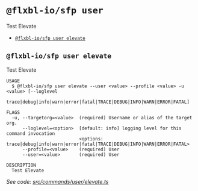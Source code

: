 `@flxbl-io/sfp user`
===================

Test Elevate

* [`@flxbl-io/sfp user elevate`](#flxbliosfp-user-elevate)

## `@flxbl-io/sfp user elevate`

Test Elevate

```
USAGE
  $ @flxbl-io/sfp user elevate --user <value> --profile <value> -u <value> [--loglevel
    trace|debug|info|warn|error|fatal|TRACE|DEBUG|INFO|WARN|ERROR|FATAL]

FLAGS
  -u, --targetorg=<value>  (required) Username or alias of the target org.
      --loglevel=<option>  [default: info] logging level for this command invocation
                           <options: trace|debug|info|warn|error|fatal|TRACE|DEBUG|INFO|WARN|ERROR|FATAL>
      --profile=<value>    (required) User
      --user=<value>       (required) User

DESCRIPTION
  Test Elevate
```

_See code: [src/commands/user/elevate.ts](https://github.com/flxbl-io/sfp)_
